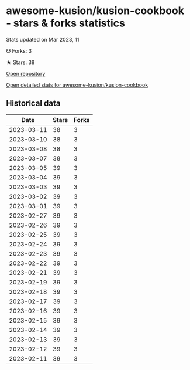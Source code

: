 # awesome-kusion/kusion-cookbook - stars & forks statistics

Stats updated on Mar 2023, 11

☋ Forks: 3

★ Stars: 38

[Open repository](https://github.com/awesome-kusion/kusion-cookbook)

[Open detailed stats for awesome-kusion/kusion-cookbook](https://reviewgithub.com/rep/awesome-kusion/kusion-cookbook)

## Historical data
| Date | Stars | Forks |
|------|-------|-------|
| 2023-03-11 | 38 | 3 | 
| 2023-03-10 | 38 | 3 | 
| 2023-03-08 | 38 | 3 | 
| 2023-03-07 | 38 | 3 | 
| 2023-03-05 | 39 | 3 | 
| 2023-03-04 | 39 | 3 | 
| 2023-03-03 | 39 | 3 | 
| 2023-03-02 | 39 | 3 | 
| 2023-03-01 | 39 | 3 | 
| 2023-02-27 | 39 | 3 | 
| 2023-02-26 | 39 | 3 | 
| 2023-02-25 | 39 | 3 | 
| 2023-02-24 | 39 | 3 | 
| 2023-02-23 | 39 | 3 | 
| 2023-02-22 | 39 | 3 | 
| 2023-02-21 | 39 | 3 | 
| 2023-02-19 | 39 | 3 | 
| 2023-02-18 | 39 | 3 | 
| 2023-02-17 | 39 | 3 | 
| 2023-02-16 | 39 | 3 | 
| 2023-02-15 | 39 | 3 | 
| 2023-02-14 | 39 | 3 | 
| 2023-02-13 | 39 | 3 | 
| 2023-02-12 | 39 | 3 | 
| 2023-02-11 | 39 | 3 | 

